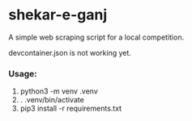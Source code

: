 # shekar-e-ganj
A simple web scraping script for a local competition.

devcontainer.json is not working yet.
### Usage:
1. python3 -m venv .venv
2. . .venv/bin/activate
3. pip3 install -r requirements.txt